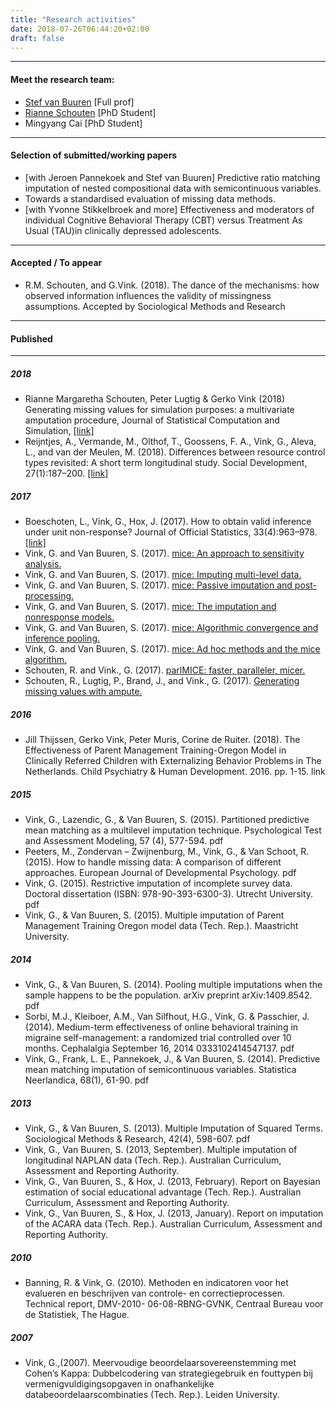 ```yaml
---
title: "Research activities"
date: 2018-07-26T06:44:20+02:00
draft: false
---
```


---

#### Meet the research team:
- [Stef van Buuren](stefvanbuuren.nl) [Full prof]
- [Rianne Schouten](https://rianneschouten.github.io) [PhD Student]
- Mingyang Cai [PhD Student]

---

#### Selection of submitted/working papers
- [with Jeroen Pannekoek and Stef van Buuren] Predictive ratio matching imputation of nested compositional data with semicontinuous variables.
- Towards a standardised evaluation of missing data methods.
- [with Yvonne Stikkelbroek and more] Effectiveness and moderators of  individual Cognitive Behavioral Therapy (CBT) versus Treatment As Usual (TAU)in clinically depressed adolescents.

---

#### Accepted / To appear
- R.M. Schouten, and G.Vink. (2018). The dance of the mechanisms: how observed information influences the validity of missingness assumptions. Accepted by Sociological Methods and Research

---

#### Published

---

##### 2018
- Rianne Margaretha Schouten, Peter Lugtig & Gerko Vink (2018) Generating missing values for simulation purposes: a multivariate amputation procedure, Journal of Statistical Computation and Simulation, [[link]](https://doi.org/10.1080/00949655.2018.1491577)
- Reijntjes, A., Vermande, M., Olthof, T., Goossens, F. A., Vink, G., Aleva, L., and van der Meulen, M. (2018). Differences between resource control types revisited: A short term longitudinal study. Social Development, 27(1):187–200. [[link]](http://onlinelibrary.wiley.com/doi/10.1111/sode.12257/full)

##### 2017
- Boeschoten, L., Vink, G., Hox, J. (2017). How to obtain valid inference under unit non-response? Journal of Official Statistics, 33(4):963–978. [[link]](https://www.degruyter.com/downloadpdf/j/jos.2017.33.issue-4/jos-2017-0045/jos-2017-0045.pdf)
- Vink, G. and Van Buuren, S. (2017). [mice: An approach to sensitivity analysis.](https://gerkovink.github.io/miceVignettes/Sensitivity_analysis/Sensitivity_analysis.html)
- Vink, G. and Van Buuren, S. (2017). [mice: Imputing multi-level data.](https://gerkovink.github.io/miceVignettes/Multi_level/Multi_level_data.html)
- Vink, G. and Van Buuren, S. (2017). [mice: Passive imputation and post- processing.](https://gerkovink.github.io/miceVignettes/Passive_Post_processing/Passive_imputation_post_processing.html)
- Vink, G. and Van Buuren, S. (2017). [mice: The imputation and nonresponse models.](https://gerkovink.github.io/miceVignettes/Missingness_inspection/Missingness_inspection.html)
- Vink, G. and Van Buuren, S. (2017). [mice: Algorithmic convergence and inference pooling.](https://gerkovink.github.io/miceVignettes/Convergence_pooling/Convergence_and_pooling.html)
- Vink, G. and Van Buuren, S. (2017). [mice: Ad hoc methods and the mice algorithm.](https://gerkovink.github.io/miceVignettes/Ad_hoc_and_mice/Ad_hoc_methods.html)
- Schouten, R. and Vink., G. (2017). [parlMICE: faster, paralleler, micer.](https://gerkovink.github.io/parlMICE/Vignette_parlMICE.html)
- Schouten, R., Lugtig, P., Brand, J., and Vink., G. (2017). [Generating missing values with ampute.](https://github.com/RianneSchouten/mice/tree/master/vignettes.)

##### 2016
- Jill Thijssen, Gerko Vink, Peter Muris, Corine de Ruiter. (2018). The Effectiveness of Parent Management Training-Oregon Model in Clinically Referred Children with Externalizing Behavior Problems in The Netherlands. Child Psychiatry & Human Development. 2016. pp. 1-15. link

##### 2015
- Vink, G., Lazendic, G., & Van Buuren, S. (2015). Partitioned predictive mean matching as a multilevel imputation technique. Psychological Test and Assessment Modeling, 57 (4), 577-594. pdf
- Peeters, M., Zondervan – Zwijnenburg, M., Vink, G., & Van Schoot, R. (2015). How to handle missing data: A comparison of different approaches. European Journal of Developmental Psychology. pdf
- Vink, G. (2015). Restrictive imputation of incomplete survey data. Doctoral dissertation (ISBN: 978-90-393-6300-3). Utrecht University. pdf
- Vink, G., & Van Buuren, S. (2015). Multiple imputation of Parent Management Training Oregon model data (Tech. Rep.). Maastricht University.

##### 2014
- Vink, G., & Van Buuren, S. (2014). Pooling multiple imputations when the sample happens to be the population. arXiv preprint arXiv:1409.8542. pdf
- Sorbi, M.J., Kleiboer, A.M., Van Silfhout, H.G., Vink, G. & Passchier, J. (2014). Medium-term effectiveness of online behavioral training in migraine self-management: a randomized trial controlled over 10 months. Cephalalgia September 16, 2014 0333102414547137. pdf
- Vink, G., Frank, L. E., Pannekoek, J., & Van Buuren, S. (2014). Predictive mean matching imputation of semicontinuous variables. Statistica Neerlandica, 68(1), 61-90. pdf

##### 2013
- Vink, G., & Van Buuren, S. (2013). Multiple Imputation of Squared Terms. Sociological Methods & Research, 42(4), 598-607. pdf
- Vink, G., Van Buuren, S. (2013, September). Multiple imputation of longitudinal NAPLAN data (Tech. Rep.). Australian Curriculum, Assessment and Reporting Authority.
- Vink, G., Van Buuren, S., & Hox, J. (2013, February). Report on Bayesian estimation of social educational advantage (Tech. Rep.). Australian Curriculum, Assessment and Reporting Authority.
- Vink, G., Van Buuren, S., & Hox, J. (2013, January). Report on imputation of the ACARA data (Tech. Rep.). Australian Curriculum, Assessment and Reporting Authority.

##### 2010
- Banning, R. & Vink, G. (2010). Methoden en indicatoren voor het evalueren en beschrijven van controle- en correctieprocessen. Technical report, DMV-2010- 06-08-RBNG-GVNK, Centraal Bureau voor de Statistiek, The Hague.

##### 2007
- Vink, G.,(2007). Meervoudige beoordelaarsovereenstemming met Cohen’s Kappa: Dubbelcodering van strategiegebruik en fouttypen bij vermenigvuldigingsopgaven in onafhankelijke databeoordelaarscombinaties (Tech. Rep.). Leiden University.
